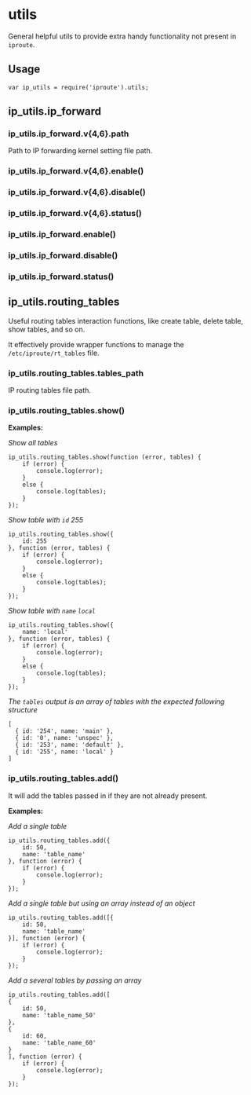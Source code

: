 # utils

General helpful utils to provide extra handy functionality not present in `iproute`.

## Usage

	var ip_utils = require('iproute').utils;

## ip_utils.ip_forward

### ip_utils.ip_forward.v{4,6}.path

Path to IP forwarding kernel setting file path.

### ip_utils.ip_forward.v{4,6}.enable()
### ip_utils.ip_forward.v{4,6}.disable()
### ip_utils.ip_forward.v{4,6}.status()

### ip_utils.ip_forward.enable()
### ip_utils.ip_forward.disable()
### ip_utils.ip_forward.status()

## ip_utils.routing_tables

Useful routing tables interaction functions, like create table, delete table, show tables, and so on.

It effectively provide wrapper functions to manage the `/etc/iproute/rt_tables` file.

### ip_utils.routing_tables.tables_path

IP routing tables file path.

### ip_utils.routing_tables.show()

**Examples:**

*Show all tables*

	ip_utils.routing_tables.show(function (error, tables) {
		if (error) {
			console.log(error);
		}
		else {
			console.log(tables);
		}
	});

*Show table with `id` 255*

	ip_utils.routing_tables.show({
		id: 255
	}, function (error, tables) {
		if (error) {
			console.log(error);
		}
		else {
			console.log(tables);
		}
	});

*Show table with `name` `local`*

	ip_utils.routing_tables.show({
		name: 'local'
	}, function (error, tables) {
		if (error) {
			console.log(error);
		}
		else {
			console.log(tables);
		}
	});

*The `tables` output is an array of tables with the expected following structure*

	[
	  { id: '254', name: 'main' },
      { id: '0', name: 'unspec' },
      { id: '253', name: 'default' },
      { id: '255', name: 'local' }
    ]

### ip_utils.routing_tables.add()

It will add the tables passed in if they are not already present.

**Examples:**

*Add a single table*

	ip_utils.routing_tables.add({
		id: 50,
		name: 'table_name'
	}, function (error) {
		if (error) {
			console.log(error);
		}
	});

*Add a single table but using an array instead of an object*

	ip_utils.routing_tables.add([{
		id: 50,
		name: 'table_name'
	}], function (error) {
		if (error) {
			console.log(error);
		}
	});

*Add a several tables by passing an array*

	ip_utils.routing_tables.add([
	{
		id: 50,
		name: 'table_name_50'
	},
	{
    	id: 60,
    	name: 'table_name_60'
    }
	], function (error) {
		if (error) {
			console.log(error);
		}
	});
